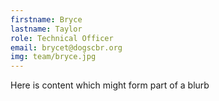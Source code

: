 ```yaml
---
firstname: Bryce 
lastname: Taylor
role: Technical Officer
email: brycet@dogscbr.org
img: team/bryce.jpg
---
```

Here is content which might form part of a blurb